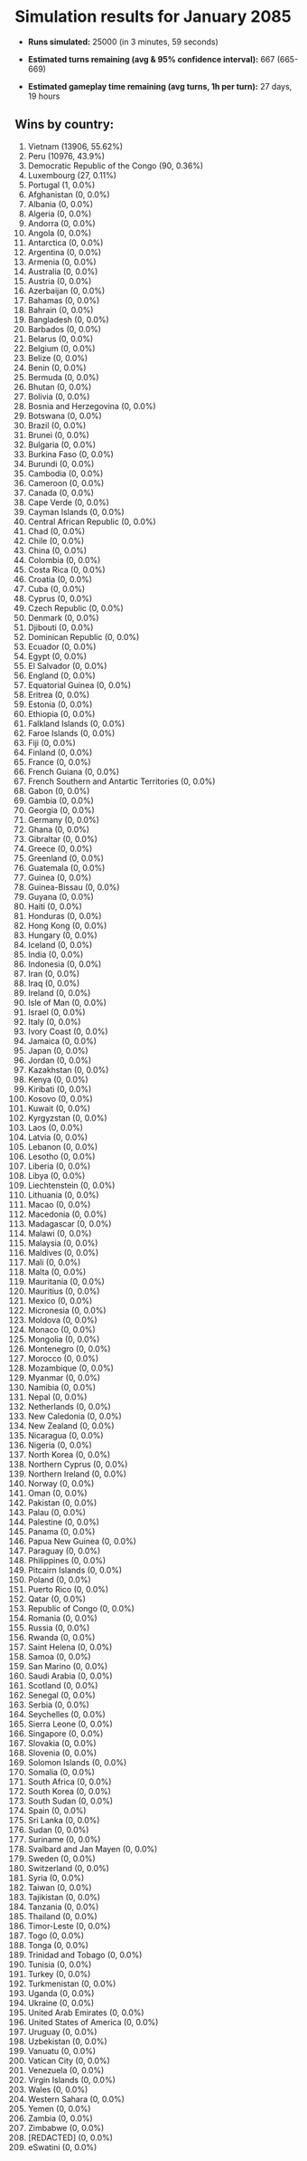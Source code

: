 # Simulation results for January 2085

* **Runs simulated:** 25000 (in 3 minutes, 59 seconds)

* **Estimated turns remaining (avg & 95% confidence interval):** 667 (665-669)

* **Estimated gameplay time remaining (avg turns, 1h per turn):** 27 days, 19 hours

## Wins by country:
1. Vietnam (13906, 55.62%)
2. Peru (10976, 43.9%)
3. Democratic Republic of the Congo (90, 0.36%)
4. Luxembourg (27, 0.11%)
5. Portugal (1, 0.0%)
6. Afghanistan (0, 0.0%)
7. Albania (0, 0.0%)
8. Algeria (0, 0.0%)
9. Andorra (0, 0.0%)
10. Angola (0, 0.0%)
11. Antarctica (0, 0.0%)
12. Argentina (0, 0.0%)
13. Armenia (0, 0.0%)
14. Australia (0, 0.0%)
15. Austria (0, 0.0%)
16. Azerbaijan (0, 0.0%)
17. Bahamas (0, 0.0%)
18. Bahrain (0, 0.0%)
19. Bangladesh (0, 0.0%)
20. Barbados (0, 0.0%)
21. Belarus (0, 0.0%)
22. Belgium (0, 0.0%)
23. Belize (0, 0.0%)
24. Benin (0, 0.0%)
25. Bermuda (0, 0.0%)
26. Bhutan (0, 0.0%)
27. Bolivia (0, 0.0%)
28. Bosnia and Herzegovina (0, 0.0%)
29. Botswana (0, 0.0%)
30. Brazil (0, 0.0%)
31. Brunei (0, 0.0%)
32. Bulgaria (0, 0.0%)
33. Burkina Faso (0, 0.0%)
34. Burundi (0, 0.0%)
35. Cambodia (0, 0.0%)
36. Cameroon (0, 0.0%)
37. Canada (0, 0.0%)
38. Cape Verde (0, 0.0%)
39. Cayman Islands (0, 0.0%)
40. Central African Republic (0, 0.0%)
41. Chad (0, 0.0%)
42. Chile (0, 0.0%)
43. China (0, 0.0%)
44. Colombia (0, 0.0%)
45. Costa Rica (0, 0.0%)
46. Croatia (0, 0.0%)
47. Cuba (0, 0.0%)
48. Cyprus (0, 0.0%)
49. Czech Republic (0, 0.0%)
50. Denmark (0, 0.0%)
51. Djibouti (0, 0.0%)
52. Dominican Republic (0, 0.0%)
53. Ecuador (0, 0.0%)
54. Egypt (0, 0.0%)
55. El Salvador (0, 0.0%)
56. England (0, 0.0%)
57. Equatorial Guinea (0, 0.0%)
58. Eritrea (0, 0.0%)
59. Estonia (0, 0.0%)
60. Ethiopia (0, 0.0%)
61. Falkland Islands (0, 0.0%)
62. Faroe Islands (0, 0.0%)
63. Fiji (0, 0.0%)
64. Finland (0, 0.0%)
65. France (0, 0.0%)
66. French Guiana (0, 0.0%)
67. French Southern and Antartic Territories (0, 0.0%)
68. Gabon (0, 0.0%)
69. Gambia (0, 0.0%)
70. Georgia (0, 0.0%)
71. Germany (0, 0.0%)
72. Ghana (0, 0.0%)
73. Gibraltar (0, 0.0%)
74. Greece (0, 0.0%)
75. Greenland (0, 0.0%)
76. Guatemala (0, 0.0%)
77. Guinea (0, 0.0%)
78. Guinea-Bissau (0, 0.0%)
79. Guyana (0, 0.0%)
80. Haiti (0, 0.0%)
81. Honduras (0, 0.0%)
82. Hong Kong (0, 0.0%)
83. Hungary (0, 0.0%)
84. Iceland (0, 0.0%)
85. India (0, 0.0%)
86. Indonesia (0, 0.0%)
87. Iran (0, 0.0%)
88. Iraq (0, 0.0%)
89. Ireland (0, 0.0%)
90. Isle of Man (0, 0.0%)
91. Israel (0, 0.0%)
92. Italy (0, 0.0%)
93. Ivory Coast (0, 0.0%)
94. Jamaica (0, 0.0%)
95. Japan (0, 0.0%)
96. Jordan (0, 0.0%)
97. Kazakhstan (0, 0.0%)
98. Kenya (0, 0.0%)
99. Kiribati (0, 0.0%)
100. Kosovo (0, 0.0%)
101. Kuwait (0, 0.0%)
102. Kyrgyzstan (0, 0.0%)
103. Laos (0, 0.0%)
104. Latvia (0, 0.0%)
105. Lebanon (0, 0.0%)
106. Lesotho (0, 0.0%)
107. Liberia (0, 0.0%)
108. Libya (0, 0.0%)
109. Liechtenstein (0, 0.0%)
110. Lithuania (0, 0.0%)
111. Macao (0, 0.0%)
112. Macedonia (0, 0.0%)
113. Madagascar (0, 0.0%)
114. Malawi (0, 0.0%)
115. Malaysia (0, 0.0%)
116. Maldives (0, 0.0%)
117. Mali (0, 0.0%)
118. Malta (0, 0.0%)
119. Mauritania (0, 0.0%)
120. Mauritius (0, 0.0%)
121. Mexico (0, 0.0%)
122. Micronesia (0, 0.0%)
123. Moldova (0, 0.0%)
124. Monaco (0, 0.0%)
125. Mongolia (0, 0.0%)
126. Montenegro (0, 0.0%)
127. Morocco (0, 0.0%)
128. Mozambique (0, 0.0%)
129. Myanmar (0, 0.0%)
130. Namibia (0, 0.0%)
131. Nepal (0, 0.0%)
132. Netherlands (0, 0.0%)
133. New Caledonia (0, 0.0%)
134. New Zealand (0, 0.0%)
135. Nicaragua (0, 0.0%)
136. Nigeria (0, 0.0%)
137. North Korea (0, 0.0%)
138. Northern Cyprus (0, 0.0%)
139. Northern Ireland (0, 0.0%)
140. Norway (0, 0.0%)
141. Oman (0, 0.0%)
142. Pakistan (0, 0.0%)
143. Palau (0, 0.0%)
144. Palestine (0, 0.0%)
145. Panama (0, 0.0%)
146. Papua New Guinea (0, 0.0%)
147. Paraguay (0, 0.0%)
148. Philippines (0, 0.0%)
149. Pitcairn Islands (0, 0.0%)
150. Poland (0, 0.0%)
151. Puerto Rico (0, 0.0%)
152. Qatar (0, 0.0%)
153. Republic of Congo (0, 0.0%)
154. Romania (0, 0.0%)
155. Russia (0, 0.0%)
156. Rwanda (0, 0.0%)
157. Saint Helena (0, 0.0%)
158. Samoa (0, 0.0%)
159. San Marino (0, 0.0%)
160. Saudi Arabia (0, 0.0%)
161. Scotland (0, 0.0%)
162. Senegal (0, 0.0%)
163. Serbia (0, 0.0%)
164. Seychelles (0, 0.0%)
165. Sierra Leone (0, 0.0%)
166. Singapore (0, 0.0%)
167. Slovakia (0, 0.0%)
168. Slovenia (0, 0.0%)
169. Solomon Islands (0, 0.0%)
170. Somalia (0, 0.0%)
171. South Africa (0, 0.0%)
172. South Korea (0, 0.0%)
173. South Sudan (0, 0.0%)
174. Spain (0, 0.0%)
175. Sri Lanka (0, 0.0%)
176. Sudan (0, 0.0%)
177. Suriname (0, 0.0%)
178. Svalbard and Jan Mayen (0, 0.0%)
179. Sweden (0, 0.0%)
180. Switzerland (0, 0.0%)
181. Syria (0, 0.0%)
182. Taiwan (0, 0.0%)
183. Tajikistan (0, 0.0%)
184. Tanzania (0, 0.0%)
185. Thailand (0, 0.0%)
186. Timor-Leste (0, 0.0%)
187. Togo (0, 0.0%)
188. Tonga (0, 0.0%)
189. Trinidad and Tobago (0, 0.0%)
190. Tunisia (0, 0.0%)
191. Turkey (0, 0.0%)
192. Turkmenistan (0, 0.0%)
193. Uganda (0, 0.0%)
194. Ukraine (0, 0.0%)
195. United Arab Emirates (0, 0.0%)
196. United States of America (0, 0.0%)
197. Uruguay (0, 0.0%)
198. Uzbekistan (0, 0.0%)
199. Vanuatu (0, 0.0%)
200. Vatican City (0, 0.0%)
201. Venezuela (0, 0.0%)
202. Virgin Islands (0, 0.0%)
203. Wales (0, 0.0%)
204. Western Sahara (0, 0.0%)
205. Yemen (0, 0.0%)
206. Zambia (0, 0.0%)
207. Zimbabwe (0, 0.0%)
208. [REDACTED] (0, 0.0%)
209. eSwatini (0, 0.0%)
